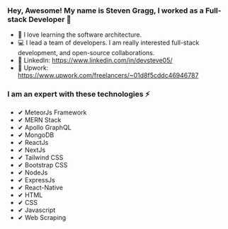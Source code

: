### Hey, Awesome! My name is Steven Gragg, I worked as a Full-stack Developer 👋

- 👀 I love learning the software architecture.
- 💻 I lead a team of developers. I am really interested full-stack development, and open-source collaborations.
- 🔗 LinkedIn: https://www.linkedin.com/in/devsteve05/
- 🔗 Upwork: https://www.upwork.com/freelancers/~01d8f5cddc46946787

### I am an expert with these technologies ⚡ ###

 - ✔ MeteorJs Framework
 - ✔ MERN Stack
 - ✔ Apollo GraphQL
 - ✔ MongoDB
 - ✔ ReactJs
 - ✔ NextJs
 - ✔ Tailwind CSS
 - ✔ Bootstrap CSS
 - ✔ NodeJs
 - ✔ ExpressJs
 - ✔ React-Native
 - ✔ HTML
 - ✔ CSS
 - ✔ Javascript
 - ✔ Web Scraping
<!--
**stevengragg/stevengragg** is a ✨ _special_ ✨ repository because its `README.md` (this file) appears on your GitHub profile.

Here are some ideas to get you started:

- 🔭 I’m currently working on ...
- 🌱 I’m currently learning ...
- 👯 I’m looking to collaborate on ...
- 🤔 I’m looking for help with ...
- 💬 Ask me about ...
- 📫 How to reach me: ...
- 😄 Pronouns: ...
- ⚡ Fun fact: ...
-->
